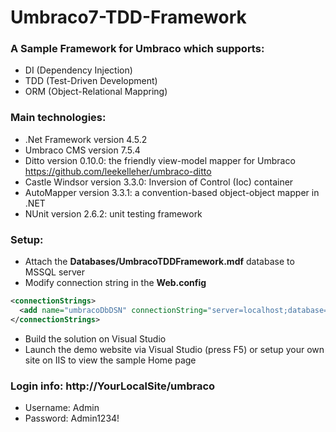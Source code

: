 # Umbraco7-TDD-Framework
### A Sample Framework for Umbraco which supports:
- DI (Dependency Injection)
- TDD (Test-Driven Development)
- ORM (Object-Relational Mappring)

### Main technologies:
- .Net Framework version 4.5.2
- Umbraco CMS version 7.5.4
- Ditto version 0.10.0: the friendly view-model mapper for Umbraco https://github.com/leekelleher/umbraco-ditto
- Castle Windsor version 3.3.0: Inversion of Control (Ioc) container
- AutoMapper version 3.3.1: a convention-based object-object mapper in .NET
- NUnit version 2.6.2: unit testing framework

### Setup:  
* Attach the **Databases/UmbracoTDDFramework.mdf** database to MSSQL server  
* Modify connection string in the **Web.config**  
```xml
<connectionStrings>
  <add name="umbracoDbDSN" connectionString="server=localhost;database=UmbracoTDDFramework;user id=sa;password='sa'" providerName="System.Data.SqlClient" />
</connectionStrings>
```
* Build the solution on Visual Studio  
* Launch the demo website via Visual Studio (press F5) or setup your own site on IIS to view the sample Home page  

### Login info: http://YourLocalSite/umbraco
- Username: Admin
- Password: Admin1234!
